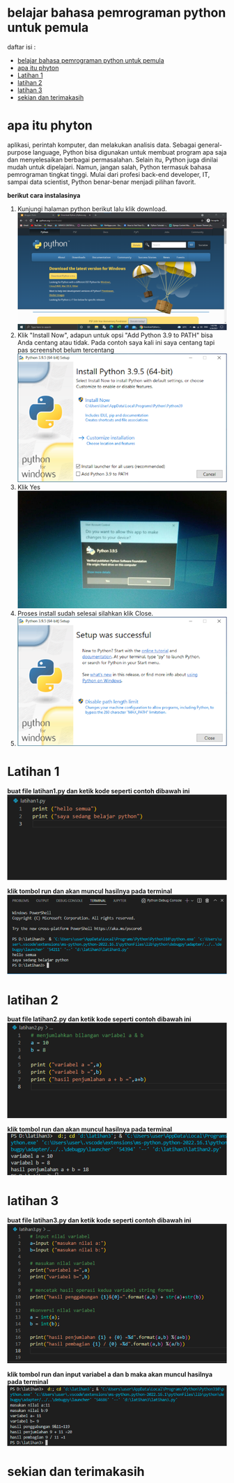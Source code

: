 # belajar bahasa pemrograman python untuk pemula

daftar isi :

- [belajar bahasa pemrograman python untuk pemula](#belajar-bahasa-pemrograman-python-untuk-pemula)
- [apa itu phyton](#apa-itu-phyton)
- [Latihan 1](#latihan-1)
- [latihan 2](#latihan-2)
- [latihan 3](#latihan-3)
- [sekian dan terimakasih](#sekian-dan-terimakasih)
  
# apa itu phyton

aplikasi, perintah komputer, dan melakukan analisis data. Sebagai general-purpose language, Python bisa digunakan untuk membuat program apa saja dan menyelesaikan berbagai permasalahan. Selain itu, Python juga dinilai mudah untuk dipelajari. Namun, jangan salah, Python termasuk bahasa pemrograman tingkat tinggi. Mulai dari profesi back-end developer, IT, sampai data scientist, Python benar-benar menjadi pilihan favorit.

**berikut cara instalasinya**
1. Kunjungi halaman python berikut lalu klik download.
   ![image](image/python.png)
2. Klik "Install Now", adapun untuk opsi "Add Python 3.9 to PATH" bisa Anda centang atau tidak. Pada contoh saya kali ini saya centang tapi pas screenshot belum tercentang
   ![image](image/python2.png)
3. Klik Yes
   ![image](image/python3.jpg)
4. Proses install sudah selesai silahkan klik Close.
5. ![image](image/python4.png)




# Latihan 1

**buat file latihan1.py dan ketik kode seperti contoh dibawah ini**
![image](image/latihan%201%20python.png)

**klik tombol run dan akan muncul hasilnya pada terminal**
![image](image/hasil%20latihan%201%20python.png)


# latihan 2

**buat file latihan2.py dan ketik kode seperti contoh dibawah ini**
![image](image/latihan2.png)

**klik tombol run dan akan muncul hasilnya pada terminal**
![image](image/hasil%20latihan2.png)

# latihan 3

**buat file latihan3.py dan ketik kode seperti contoh dibawah ini**
![image](image/latihan3.png)

**klik tombol run dan input variabel a dan b maka akan muncul hasilnya pada terminal**
![image](image/hasil%20latihan3.png)


# sekian dan terimakasih